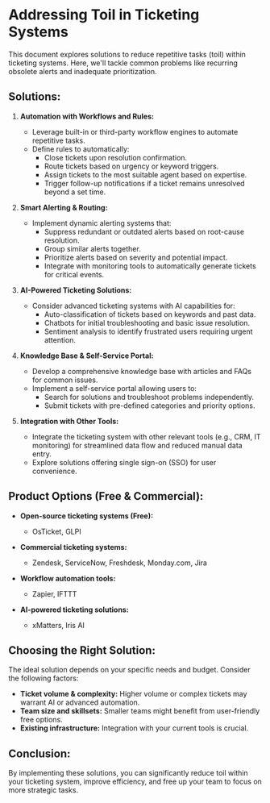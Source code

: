 # Addressing Toil in Ticketing Systems

This document explores solutions to reduce repetitive tasks (toil) within ticketing systems. Here, we'll tackle common problems like recurring obsolete alerts and inadequate prioritization.

## Solutions:

1. **Automation with Workflows and Rules:**
   - Leverage built-in or third-party workflow engines to automate repetitive tasks.
   - Define rules to automatically:
     - Close tickets upon resolution confirmation.
     - Route tickets based on urgency or keyword triggers.
     - Assign tickets to the most suitable agent based on expertise.
     - Trigger follow-up notifications if a ticket remains unresolved beyond a set time.

2. **Smart Alerting & Routing:**
   - Implement dynamic alerting systems that:
     - Suppress redundant or outdated alerts based on root-cause resolution.
     - Group similar alerts together.
     - Prioritize alerts based on severity and potential impact.
     - Integrate with monitoring tools to automatically generate tickets for critical events.

3. **AI-Powered Ticketing Solutions:**
   - Consider advanced ticketing systems with AI capabilities for:
     - Auto-classification of tickets based on keywords and past data.
     - Chatbots for initial troubleshooting and basic issue resolution.
     - Sentiment analysis to identify frustrated users requiring urgent attention.

4. **Knowledge Base & Self-Service Portal:**
   - Develop a comprehensive knowledge base with articles and FAQs for common issues.
   - Implement a self-service portal allowing users to:
     - Search for solutions and troubleshoot problems independently.
     - Submit tickets with pre-defined categories and priority options.

5. **Integration with Other Tools:**
   - Integrate the ticketing system with other relevant tools (e.g., CRM, IT monitoring) for streamlined data flow and reduced manual data entry.
   - Explore solutions offering single sign-on (SSO) for user convenience.

## Product Options (Free & Commercial):

- **Open-source ticketing systems (Free):**
  - OsTicket, GLPI

- **Commercial ticketing systems:**
  - Zendesk, ServiceNow, Freshdesk, Monday.com, Jira

- **Workflow automation tools:**
  - Zapier, IFTTT

- **AI-powered ticketing solutions:**
  - xMatters, Iris AI

## Choosing the Right Solution:

The ideal solution depends on your specific needs and budget. Consider the following factors:

- **Ticket volume & complexity:** Higher volume or complex tickets may warrant AI or advanced automation.
- **Team size and skillsets:** Smaller teams might benefit from user-friendly free options.
- **Existing infrastructure:** Integration with your current tools is crucial.

## Conclusion:

By implementing these solutions, you can significantly reduce toil within your ticketing system, improve efficiency, and free up your team to focus on more strategic tasks.
